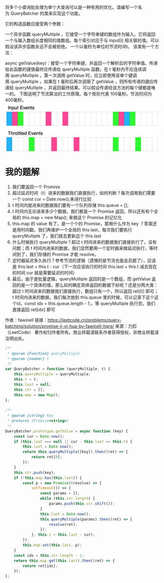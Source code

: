 将多个小查询批处理为单个大查询可以是一种有用的优化。请编写一个名为 QueryBatcher 的类来实现这个功能。

它的构造函数应接受两个参数：

一个异步函数 queryMultiple ，它接受一个字符串键的数组作为输入。它将返回一个与输入数组长度相同的值数组。每个索引对应于与 input[i] 相关联的值。可以假设该异步函数永远不会被拒绝。
一个以毫秒为单位的节流时间t。
该类有一个方法：

async getValue(key)：接受一个字符串键，并返回一个解析后的字符串值。传递给此函数的键值最终应传递给 queryMultiple 函数。在 t 毫秒内不应连续调用 queryMultiple 。第一次调用 getValue 时，应立即使用该单个键调用 queryMultiple 。如果在 t 毫秒后再次调用了 getValue ，则所有传递的键应传递给 queryMultiple ，并返回最终结果。可以假设传递给该方法的每个键都是唯一的。
下图说明了节流算法的工作原理。每个矩形代表 100毫秒。节流时间为 400毫秒。
![Alt text](image.png)

# 我的题解
1. 我们要返回一个 Promise
2. 超过延迟时间（t）进来的数据我们直接执行，如何判断？每次调用我们需要一个 const cur = Date.now();来进行比较
3. t 时间内就进来的数据我们要有一个队列存储 this.queue = [];
4. t 时间内无论进来多少个数据，我们都是一个 Promise 返回，所以还有有个全局的 this.map = new Map(); 来做这个 Promise 的记忆化
5. this.map 的 value 有了，是一个个的 Promise，那用什么作为 key ？答案还是用时间戳，我们再维护一个全局的 this.last，每次我们要执行 queryMultiple 了，我们就去更新这个 this.last
6. 什么时候执行 queryMultiple？超过 t 时间进来的数据我们直接执行了，没有问题；而 t 时间内进来的数据，我们显然要用一个定时器来做延迟执行，等时间到了，我们存储的 Promise 才能 resolve。
7. 定时器延迟多久执行？参考节流的逻辑（遗憾的是节流也是会员题了），应该是 this.last + this.t - cur（下一次应该执行的时间 this.last + this.t 减去现在的时间 cur 就是需要延迟的时间）
8. 最后，由于是批量逻辑，queryMultiple 返回的是一个数组，而 getValue 返回的是一个具体的值，那么如何确定具体返回的数据下标呢？还是分两大类：超过 t 时间进来的数据我们直接执行，数组只有一个，所以返回 ret[0] 即可；t 时间内进来的数据，我们每次放到 this.queue 里的时候，可以记录下这个这个id，const idx = this.queue.length - 1;，等 queryMultiple 执行完，我们直接返回 ret[idx] 即可

作者：fawinell
链接：https://leetcode.cn/problems/query-batching/solution/promise-ji-yi-hua-by-fawinell-hqre/
来源：力扣（LeetCode）
著作权归作者所有。商业转载请联系作者获得授权，非商业转载请注明出处。

```javascript
/**
 * @param {Function} queryMultiple
 * @param {number} t
 */
var QueryBatcher = function (queryMultiple, t) {
    this.queryMultiple = queryMultiple;
    this.t = t;
    this.last = null;
    this.str = [];
    this.map = new Map();
};

/**
 * @param {string} key
 * @returns {Promise<string>}
 */
QueryBatcher.prototype.getValue = async function (key) {
    const cur = Date.now();
    if (this.last === null || cur - this.last >= this.t) {
        this.last = Date.now();
        return this.queryMultiple([key]).then((ret) => {
            return ret[0];
        });
    }
    this.str.push(key);
    if (!this.map.has(this.last)) {
        const p = new Promise((resolve) => {
            setTimeout(() => {
                const params = [];
                while (this.str.length) {
                    params.push(this.str.shift());
                }
                this.last = Date.now();
                this.queryMultiple(params).then((ret) => {
                    resolve(ret);
                });
            }, this.t + this.last - cur);
        });
        this.map.set(this.last, p);
    }
    const idx = this.str.length - 1;
    return this.map.get(this.last).then((ret) => {
        return ret[idx];
    });
};
```